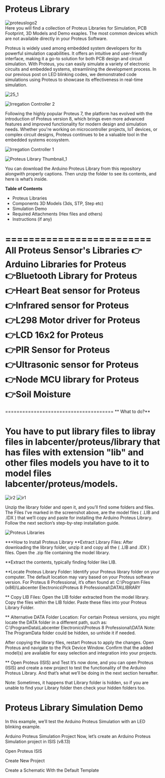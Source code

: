 # Proteus Library

![proteuslogo2](https://github.com/user-attachments/assets/80902421-4440-4199-8832-ccf42d149324) 
<br/>
Here you will find a collection of Proteus Libraries for Simulation, PCB Footprint, 3D Models and Demo exaples. The most common devices which are not available directly in your Proteus Software.

Proteus is widely used among embedded system developers for its powerful simulation capabilities. It offers an intuitive and user-friendly interface, making it a go-to solution for both PCB design and circuit simulation. With Proteus, you can easily simulate a variety of electronic circuits and embedded systems, streamlining the development process. In our previous post on LED blinking codes, we demonstrated code simulations using Proteus to showcase its effectiveness in real-time simulation.

![25_1](https://github.com/user-attachments/assets/848b2884-9560-418a-a633-85c9bdfa9055)

![Irregation Controller 2](https://github.com/user-attachments/assets/eadb2674-f198-4313-937b-edfed6aa9870)


Following the highly popular Proteus 7, the platform has evolved with the introduction of Proteus version 8, which brings even more advanced features and improved functionality for modern design and simulation needs. Whether you're working on microcontroller projects, IoT devices, or complex circuit designs, Proteus continues to be a valuable tool in the embedded systems ecosystem.

![Irregation Controller 1](https://github.com/user-attachments/assets/832e247f-9438-4411-a0b1-71cb9bed474a)

![Proteus Library Thumbnail_1](https://github.com/user-attachments/assets/1899fd1e-a4dc-428b-a672-2d73f9e07407)

You can download the Arduino Proteus Library from this repository alongwith properly captions. Then unzip the folder to see its contents, and here is what’s inside.
<br/>

**Table of Contents**
-  Proteus Libraries
-  Components 3D Models (3ds, STP, Step etc)
-  Simulation Demo
-  Required Attachments (Hex files and others)
-  Instructions (if any)

=========================
All Proteus Sensor's Libraries 
👉Arduino  Libraries for Proteus        
👉Bluetooth Library for Proteus     
👉Heart Beat sensor for Proteus   
👉Infrared sensor for Proteus         
👉L298 Motor driver for Proteus    
👉LCD 16x2 for Proteus    
👉PIR Sensor for Proteus                
👉Ultrasonic sensor for Proteus     
👉Node MCU library for Proteus               
👉Soil Moisture            
======================================


======================================
** What to do?**

You have to put library files to libray files in labcenter/proteus/library that has files with extension "lib" and other files models you have to it to model files labcenter/proteus/models.
======================================

![ir2](https://github.com/user-attachments/assets/208401fc-95f1-4e60-80cf-a7ce7dac42e1) ![ir1](https://github.com/user-attachments/assets/59005c9f-ff5f-40f4-a420-ee0453fc44a8)

Unzip the library folder and open it, and you’ll find some folders and files. The Files I’ve marked in the screenshot above, are the model files ( .LIB and .IDX ) that we’ll copy and paste for installing the Arduino Proteus Library. Follow the next section’s step-by-step installation guide.

![Proteus Libraries](https://github.com/user-attachments/assets/55330808-4974-4722-9c54-dd81c476b07c)



***How to Install Proteus Library
**Extract Library Files:
After downloading the library folder, unzip it and copy all the ( .LIB and .IDX ) files.
Open the .zip file containing the model library.

**Extract the contents, typically finding folder like LIB.

**Locate Proteus Library Folder:
Identify your Proteus library folder on your computer. The default location may vary based on your Proteus software version.
For Proteus 8 Professional, it’s often found at:
C:\Program Files (x86)\Labcenter Electronics\Proteus 8 Professional\DATA\LIBRARY

** Copy LIB Files:
Open the LIB folder extracted from the model library.
Copy the files within the LIB folder.
Paste these files into your Proteus Library Folder.

** Alternative DATA Folder Location:
For certain Proteus versions, you might locate the DATA folder in a different path, such as:
C:\ProgramData\Labcenter Electronics\Proteus 8 Professional\DATA
Note: The ProgramData folder could be hidden, so unhide it if needed.

After copying the library files, restart Proteus to apply the changes. Open Proteus and navigate to the Pick Device Window. Confirm that the added model(s) are available for easy selection and integration into your projects.


** Open Proteus (ISIS) and Test
It’s now done, and you can open Proteus (ISIS) and create a new project to test the functionality of the Arduino Proteus Library. And that’s what we’ll be doing in the next section hereafter.

Note: Sometimes, it happens that Library folder is hidden, so if you are unable to find your Library folder then check your hidden folders too.


# Proteus Library Simulation Demo
In this example, we’ll test the Arduino Proteus Simulation with an LED blinking example.

Arduino Proteus Simulation Project
Now, let’s create an Arduino Proteus Simulation project in ISIS (v8.13)

Open Proteus ISIS

Create New Project

Create a Schematic With the Default Template
